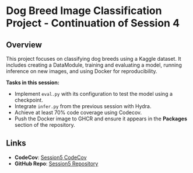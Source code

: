 # Dog Breed Image Classification Project - Continuation of Session 4

## Overview
This project focuses on classifying dog breeds using a Kaggle dataset. It includes creating a DataModule, training and evaluating a model, running inference on new images, and using Docker for reproducibility.

**Tasks in this session:**
- Implement `eval.py` with its configuration to test the model using a checkpoint.
- Integrate `infer.py` from the previous session with Hydra.
- Achieve at least 70% code coverage using Codecov.
- Push the Docker image to GHCR and ensure it appears in the **Packages** section of the repository.

## Links
- **CodeCov**: [Session5 CodeCov](https://app.codecov.io/github/siddharthvij10/Session5)  
- **GitHub Repo**: [Session5 Repository](https://github.com/siddharthvij10/Session5)
